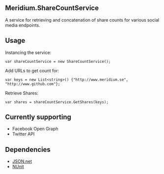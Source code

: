 Meridium.ShareCountService
---

A service for retrieving and concatenation of share counts for various social media endpoints.

## Usage 

Instancing the service:

`var shareCountService = new ShareCountService();`

Add URLs to get count for:

`var keys = new List<string>() {"http://www.meridium.se", "http://www.github.com"};`

Retrieve Shares:

`var shares = shareCountService.GetShares(keys);`

## Currently supporting
- Facebook Open Graph
- Twitter API


## Dependencies
- [JSON.net](https://www.nuget.org/packages/Newtonsoft.Json/5.0.8)
- [NUnit](https://www.nuget.org/packages/NUnit/)

